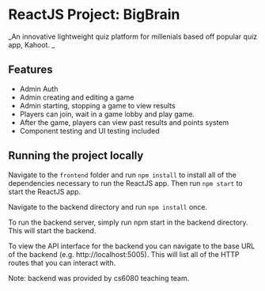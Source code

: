 # ReactJS Project: BigBrain
_An innovative lightweight quiz platform for millenials based off popular quiz app, Kahoot.
_
## Features
 * Admin Auth
 * Admin creating and editing a game
 * Admin starting, stopping a game to view results
 * Players can join, wait in a game lobby and play game.
 * After the game, players can view past results and points system
 * Component testing and UI testing included

## Running the project locally 

Navigate to the `frontend` folder and run `npm install` to install all of the dependencies necessary to run the ReactJS app. Then run `npm start` to start the ReactJS app.

Navigate to the backend directory and run `npm install` once.

To run the backend server, simply run npm start in the backend directory. This will start the backend. 

To view the API interface for the backend you can navigate to the base URL of the backend (e.g. http://localhost:5005). This will list all of the HTTP routes that you can interact with.

Note: backend was provided by cs6080 teaching team.
